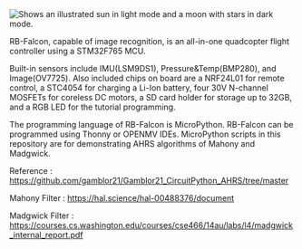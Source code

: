 <picture>
  <source media="(prefers-color-scheme: dark)" srcset="https://github.com/rbmakers/RB-Falcon-AHRS/assets/148856699/b1bcbce7-7023-4aa2-89dd-63e37c55d587">
  <source media="(prefers-color-scheme: light)" srcset="https://github.com/rbmakers/RB-Falcon-AHRS/assets/148856699/b1bcbce7-7023-4aa2-89dd-63e37c55d587">
  <img alt="Shows an illustrated sun in light mode and a moon with stars in dark mode." src="https://github.com/rbmakers/RB-Falcon-AHRS/assets/148856699/b1bcbce7-7023-4aa2-89dd-63e37c55d587">
</picture>

                                                         
                                                          
RB-Falcon, capable of image recognition, is an all-in-one quadcopter flight controller using a STM32F765 MCU. 

Built-in sensors include IMU(LSM9DS1), Pressure&Temp(BMP280), and Image(OV7725). Also included chips on board are a NRF24L01 for remote control, a STC4054 for charging a Li-Ion battery, four 30V N-channel MOSFETs for coreless DC motors, a SD card holder for storage up to 32GB, and a RGB LED for the tutorial programming.

The programming language of RB-Falcon is MicroPython. RB-Falcon can be programmed using Thonny or OPENMV IDEs. MicroPython scripts in this repository are for demonstrating AHRS algorithms of Mahony and Madgwick.

Reference : https://github.com/gamblor21/Gamblor21_CircuitPython_AHRS/tree/master

Mahony Filter : https://hal.science/hal-00488376/document

Madgwick Filter : https://courses.cs.washington.edu/courses/cse466/14au/labs/l4/madgwick_internal_report.pdf


